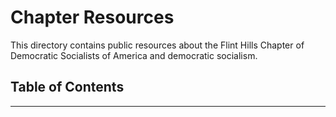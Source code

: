 # Chapter Resources

This directory contains public resources about the Flint Hills Chapter of Democratic Socialists of America and democratic socialism.

## Table of Contents

-----
